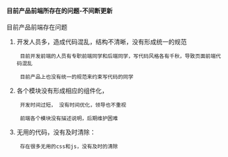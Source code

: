 #### 目前产品前端所存在的问题-不间断更新

目前产品前端存在问题

1. 开发人员多，造成代码混乱，结构不清晰，没有形成统一的规范
   
   		目前开发前端的人员有专职前端同学和后端同学，写代码风格各有千秋，导致页面前端代码混乱
   		
   		目前产品上也没有统一的规范来约束写代码的同学


2. 各个模块没有形成相应的组件化，

	    开发时间过短， 没有时间优化，领导也不重视

	    前端各个模块没有描述说明，后期维护困难


3. 无用的代码，没有及时清除：
		
	    存在很多无用的css和js，没有及时的清除

